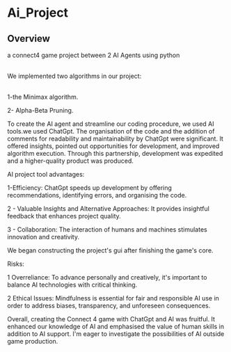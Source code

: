# Ai_Project
<h2>Overview</h2>
a connect4 game project between 2 AI Agents using python 
<br>
<br>

We implemented two algorithms in our project:
<br>
<br>

1-the Minimax algorithm.
<br>

2- Alpha-Beta Pruning.
<br>

To create the AI agent and streamline our coding procedure, we used AI tools.we used ChatGpt.
The organisation of the code and the addition of comments for readability and maintainability by ChatGpt were significant. It offered insights, pointed out opportunities for development, and improved algorithm execution. Through this partnership, development was expedited and a higher-quality product was produced.
<br>

AI project tool advantages:
<br>

1-Efficiency: ChatGpt speeds up development by offering recommendations, identifying errors, and organising the code.
<br>

2 - Valuable Insights and Alternative Approaches: It provides insightful feedback that enhances project quality.
<br>

3 - Collaboration: The interaction of humans and machines stimulates innovation and creativity.
<br>

We began constructing the project's gui after finishing the game's core.
<br>

Risks:
<br>

1 Overreliance: To advance personally and creatively, it's important to balance AI technologies with critical thinking.
<br>

2 Ethical Issues: Mindfulness is essential for fair and responsible AI use in order to address biases, transparency, and unforeseen consequences.
<br>


Overall, creating the Connect 4 game with ChatGpt and AI was fruitful. It enhanced our knowledge of AI and emphasised the value of human skills in addition to AI support. I'm eager to investigate the possibilities of AI outside game production.


